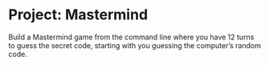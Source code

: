 # Project: Mastermind

Build a Mastermind game from the command line where you have 12 turns to guess the secret code, starting with you guessing the computer’s random code.
